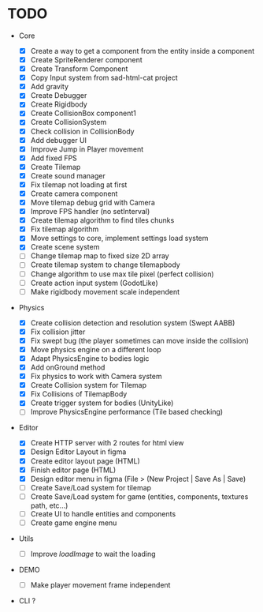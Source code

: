 # TODO

-   Core

    -   [x] Create a way to get a component from the entity inside a component
    -   [x] Create SpriteRenderer component
    -   [x] Create Transform Component
    -   [x] Copy Input system from sad-html-cat project
    -   [x] Add gravity
    -   [x] Create Debugger
    -   [x] Create Rigidbody
    -   [x] Create CollisionBox component1
    -   [x] Create CollisionSystem
    -   [x] Check collision in CollisionBody
    -   [x] Add debugger UI
    -   [x] Improve Jump in Player movement
    -   [x] Add fixed FPS
    -   [x] Create Tilemap
    -   [x] Create sound manager
    -   [x] Fix tilemap not loading at first
    -   [x] Create camera component
    -   [x] Move tilemap debug grid with Camera
    -   [x] Improve FPS handler (no setInterval)
    -   [x] Create tilemap algorithm to find tiles chunks
    -   [x] Fix tilemap algorithm
    -   [x] Move settings to core, implement settings load system
    -   [x] Create scene system
    -   [ ] Change tilemap map to fixed size 2D array
    -   [ ] Create tilemap system to change tilemapbody
    -   [ ] Change algorithm to use max tile pixel (perfect collision)
    -   [ ] Create action input system (GodotLike)
    -   [ ] Make rigidbody movement scale independent

-   Physics

    -   [x] Create collision detection and resolution system (Swept AABB)
    -   [x] Fix collision jitter
    -   [x] Fix swept bug (the player sometimes can move inside the collision)
    -   [x] Move physics engine on a different loop
    -   [x] Adapt PhysicsEngine to bodies logic
    -   [x] Add onGround method
    -   [x] Fix physics to work with Camera system
    -   [x] Create Collision system for Tilemap
    -   [x] Fix Collisions of TilemapBody
    -   [x] Create trigger system for bodies (UnityLike)
    -   [ ] Improve PhysicsEngine performance (Tile based checking)

-   Editor

    -   [x] Create HTTP server with 2 routes for html view
    -   [x] Design Editor Layout in figma
    -   [x] Create editor layout page (HTML)
    -   [x] Finish editor page (HTML)
    -   [x] Design editor menu in figma (File > (New Project | Save As | Save)
    -   [ ] Create Save/Load system for tilemap
    -   [ ] Create Save/Load system for game (entities, components, textures path, etc...)
    -   [ ] Create UI to handle entities and components
    -   [ ] Create game engine menu

-   Utils

    -   [ ] Improve _loadImage_ to wait the loading

-   DEMO

    -   [ ] Make player movement frame independent

-   CLI ?
